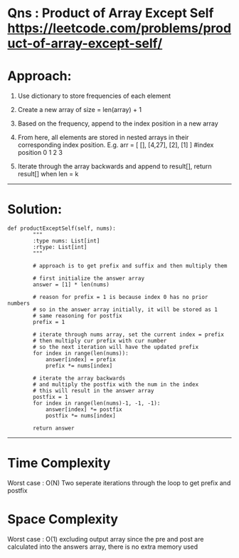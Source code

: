# Qns : Product of Array Except Self https://leetcode.com/problems/product-of-array-except-self/

# Approach:
1) Use dictionary to store frequencies of each element
2) Create a new array of size = len(array) + 1
3) Based on the frequency, append to the index position in a new array
4) From here, all elements are stored in nested arrays in their corresponding index position.
E.g.                arr = [ [], [4,27], [2], [1] ]
        #index position      0   1       2    3

5) Iterate through the array backwards and append to result[], return result[] when len = k

---

# Solution:
```
def productExceptSelf(self, nums):
        """
        :type nums: List[int]
        :rtype: List[int]
        """

        # approach is to get prefix and suffix and then multiply them

        # first initialize the answer array 
        answer = [1] * len(nums)

        # reason for prefix = 1 is because index 0 has no prior numbers
        # so in the answer array initially, it will be stored as 1
        # same reasoning for postfix
        prefix = 1

        # iterate through nums array, set the current index = prefix
        # then multiply cur prefix with cur number
        # so the next iteration will have the updated prefix
        for index in range(len(nums)):
            answer[index] = prefix
            prefix *= nums[index]
        
        # iterate the array backwards 
        # and multiply the postfix with the num in the index
        # this will result in the answer array
        postfix = 1
        for index in range(len(nums)-1, -1, -1):
            answer[index] *= postfix
            postfix *= nums[index]
        
        return answer
```
---

# Time Complexity
Worst case : O(N)
Two seperate iterations through the loop to get prefix and postfix

# Space Complexity
Worst case : O(1) excluding output array
since the pre and post are calculated into the answers array, there is no extra memory used